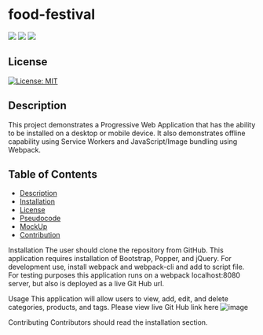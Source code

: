 # food-festival

<p align="left">
    <img src="https://img.shields.io/github/repo-size/deeparkrish/food-festival" />
    <img src="https://img.shields.io/github/languages/top/deeparkrish/food-festival"  />
    <img src="https://img.shields.io/github/issues/deeparkrish/food-festival />
    <img src="https://img.shields.io/github/last-commit/deeparkrish/food-festival" />   
 </p>

## License
 [![License: MIT](https://img.shields.io/badge/License-MIT-yellow.svg)](https://opensource.org/licenses/MIT)<br />
                                                                                  
## Description
This project demonstrates a Progressive Web Application that has the ability to be installed on a desktop or mobile device. It also demonstrates offline capability using Service Workers and JavaScript/Image bundling using Webpack.

## Table of Contents 
  * [Description](#description)
  * [Installation](#installation)
  * [License](#license)
  * [Pseudocode](#pseudocode)
  * [MockUp](#mockup)
  * [Contribution](#contribution)
  

Installation
The user should clone the repository from GitHub. This application requires installation of Bootstrap, Popper, and jQuery. For development use, install webpack and webpack-cli and add to script file. For testing purposes this application runs on a webpack localhost:8080 server, but also is deployed as a live Git Hub url.

Usage
This application will allow users to view, add, edit, and delete categories, products, and tags.
Please view live Git Hub link here
![image](https://user-images.githubusercontent.com/82689013/151010495-261879b2-59e0-4991-921f-1e9077ab2b0c.png)


Contributing
Contributors should read the installation section.
